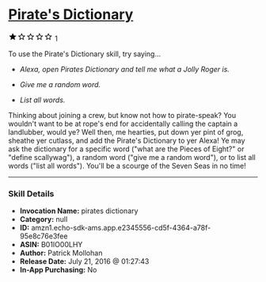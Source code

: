 # [Pirate's Dictionary](http://alexa.amazon.com/#skills/amzn1.echo-sdk-ams.app.e2345556-cd5f-4364-a78f-95e8c76e3fee)
![1 stars](../../images/ic_star_black_18dp_1x.png)![1 stars](../../images/ic_star_border_black_18dp_1x.png)![1 stars](../../images/ic_star_border_black_18dp_1x.png)![1 stars](../../images/ic_star_border_black_18dp_1x.png)![1 stars](../../images/ic_star_border_black_18dp_1x.png) 1

To use the Pirate's Dictionary skill, try saying...

* *Alexa, open Pirates Dictionary and tell me what a Jolly Roger is.*

* *Give me a random word.*

* *List all words.*

Thinking about joining a crew, but know not how to pirate-speak? You wouldn't want to be at rope's end for accidentally calling the captain a landlubber, would ye? Well then, me hearties, put down yer pint of grog, sheathe yer cutlass, and add the Pirate's Dictionary to yer Alexa! Ye may ask the dictionary for a specific word ("what are the Pieces of Eight?" or "define scallywag"), a random word ("give me a random word"), or to list all words ("list all words"). You'll be a scourge of the Seven Seas in no time!

***

### Skill Details

* **Invocation Name:** pirates dictionary
* **Category:** null
* **ID:** amzn1.echo-sdk-ams.app.e2345556-cd5f-4364-a78f-95e8c76e3fee
* **ASIN:** B01IO00LHY
* **Author:** Patrick Mollohan
* **Release Date:** July 21, 2016 @ 01:27:43
* **In-App Purchasing:** No
